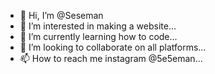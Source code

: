 - 👋 Hi, I’m @Seseman
- 👀 I’m interested in making a website...
- 🌱 I’m currently learning how to code...
- 💞️ I’m looking to collaborate on all platforms...
- 📫 How to reach me instagram @5e5eman...

<!---
Seseman/Seseman is a ✨ special ✨ repository because its `README.md` (this file) appears on your GitHub profile.
You can click the Preview link to take a look at your changes.
--->
